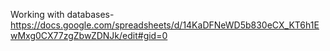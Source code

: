  Working with databases- https://docs.google.com/spreadsheets/d/14KaDFNeWD5b830eCX_KT6h1EwMxg0CX77zgZbwZDNJk/edit#gid=0
